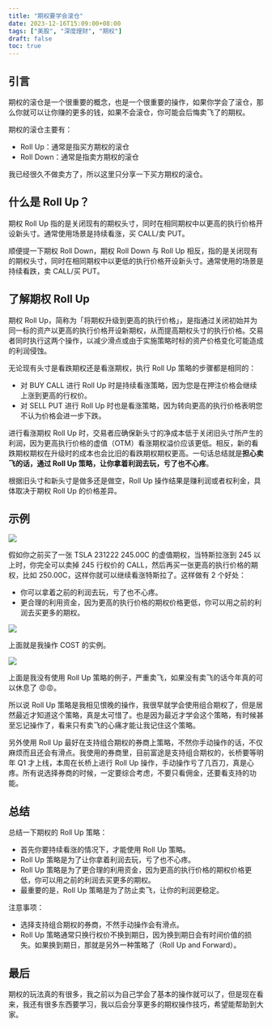```yaml
---
title: "期权要学会滚仓"
date: 2023-12-16T15:09:00+08:00
tags: ["美股", "深度理财", "期权"] 
draft: false
toc: true
---
```


## 引言

期权的滚仓是一个很重要的概念，也是一个很重要的操作，如果你学会了滚仓，那么你就可以让你赚的更多的钱，如果不会滚仓，你可能会后悔卖飞了的期权。

期权的滚仓主要有：

- Roll Up：通常是指买方期权的滚仓
- Roll Down：通常是指卖方期权的滚仓

我已经很久不做卖方了，所以这里只分享一下买方期权的滚仓。

<!--more-->

## 什么是 Roll Up？

期权 Roll Up 指的是关闭现有的期权头寸，同时在相同期权中以更高的执行价格开设新头寸。通常使用场景是持续看涨，买 CALL/卖 PUT。

顺便提一下期权 Roll Down，期权 Roll Down 与 Roll Up 相反，指的是关闭现有的期权头寸，同时在相同期权中以更低的执行价格开设新头寸。通常使用的场景是持续看跌，卖 CALL/买 PUT。


## 了解期权 Roll Up

期权 Roll Up，简称为「将期权升级到更高的执行价格」，是指通过关闭初始并为同一标的资产以更高的执行价格开设新期权，从而提高期权头寸的执行价格。交易者同时执行这两个操作，以减少滑点或由于实施策略时标的资产价格变化可能造成的利润侵蚀。

无论现有头寸是看跌期权还是看涨期权，执行 Roll Up 策略的步骤都是相同的：

 - 对 BUY CALL 进行 Roll Up 时是持续看涨策略，因为您是在押注价格会继续上涨到更高的行权价。
 - 对 SELL PUT 进行 Roll Up 时也是看涨策略，因为转向更高的执行价格表明您不认为价格会进一步下跌。

进行看涨期权 Roll Up 时，交易者应确保新头寸的净成本低于关闭旧头寸所产生的利润，因为更高执行价格的虚值（OTM）看涨期权溢价应该更低。相反，新的看跌期权期权在升级时的成本也会比旧的看跌期权期权更高。一句话总结就是**担心卖飞的话，通过 Roll Up 策略，让你拿着利润去玩，亏了也不心疼**。

根据旧头寸和新头寸是做多还是做空，Roll Up 操作结果是赚利润或者权利金，具体取决于期权 Roll Up 的价格差异。

## 示例

![](https://img.forecho.com/KRvmRT.PNG)

假如你之前买了一张 TSLA 231222 245.00C 的虚值期权，当特斯拉涨到 245 以上时，你完全可以卖掉 245 行权价的 CALL，然后再买一张更高的执行价格的期权，比如 250.00C，这样你就可以继续看涨特斯拉了。这样做有 2 个好处：

- 你可以拿着之前的利润去玩，亏了也不心疼。
- 更合理的利用资金，因为更高的执行价格的期权价格更低，你可以用之前的利润去买更多的期权。

![](https://img.forecho.com/Hwtdap.jpg)

上面就是我操作 COST 的实例。

![](https://img.forecho.com/XC4BTA.png)

上面是我没有使用 Roll Up 策略的例子，严重卖飞，如果没有卖飞的话今年真的可以休息了 😡😡。

所以说 Roll Up 策略是我相见恨晚的操作，我很早就学会使用组合期权了，但是居然最近才知道这个策略，真是太可惜了。也是因为最近才学会这个策略，有时候甚至忘记操作了，看来只有卖飞的心痛才能让我记住这个策略。

另外使用 Roll Up 最好在支持组合期权的券商上策略，不然你手动操作的话，不仅麻烦而且还会有滑点。我使用的券商里，目前富途是支持组合期权的，长桥要等明年 Q1 才上线，本周在长桥上进行 Roll Up 操作，手动操作亏了几百刀，真是心疼。所有说选择券商的时候，一定要综合考虑，不要只看佣金，还要看支持的功能。

## 总结

总结一下期权的 Roll Up 策略：

- 首先你要持续看涨的情况下，才能使用 Roll Up 策略。
- Roll Up 策略是为了让你拿着利润去玩，亏了也不心疼。
- Roll Up 策略是为了更合理的利用资金，因为更高的执行价格的期权价格更低，你可以用之前的利润去买更多的期权。
- 最重要的是，Roll Up 策略是为了防止卖飞，让你的利润更稳定。

注意事项：

- 选择支持组合期权的券商，不然手动操作会有滑点。
- Roll Up 策略通常只换行权价不换到期日，因为换到期日会有时间价值的损失。如果换到期日，那就是另外一种策略了（Roll Up and Forward）。

## 最后

期权的玩法真的有很多，我之前以为自己学会了基本的操作就可以了，但是现在看来，我还有很多东西要学习，我以后会分享更多的期权操作技巧，希望能帮助到大家。
